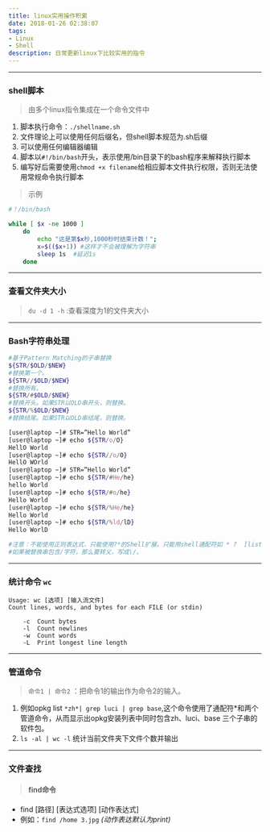 ```yaml
---
title: linux实用操作积累
date: 2018-01-26 02:38:07
tags:
- Linux
- Shell
description: 日常更新linux下比较实用的指令
---
```


---

### shell脚本
>由多个linux指令集成在一个命令文件中

1. 脚本执行命令：`./shellname.sh`
1. 文件理论上可以使用任何后缀名，但shell脚本规范为.sh后缀
1. 可以使用任何编辑器编辑
1. 脚本以`#!/bin/bash`开头，表示使用/bin目录下的bash程序来解释执行脚本
1. 编写好后需要使用`chmod +x filename`给相应脚本文件执行权限，否则无法使用常规命令执行脚本

>示例

```sh
#！/bin/bash

while [ $x -ne 1000 ]
	do
		echo "这是第$x秒,1000秒时结束计数！";
		x=$(($x+1)) #这样才不会被理解为字符串
		sleep 1s  #延迟1s
	done
```

---

### 查看文件夹大小

>`du -d 1 -h` :查看深度为1的文件夹大小

---

### Bash字符串处理
```sh
#基于Pattern Matching的子串替换
${STR/$OLD/$NEW}
#替换第一个。
${STR//$OLD/$NEW}
#替换所有。
${STR/#$OLD/$NEW}
#替换开头。如果STR以OLD串开头，则替换。
${STR/%$OLD/$NEW}
#替换结尾。如果STR以OLD串结尾，则替换。

[user@laptop ~]# STR=”Hello World”
[user@laptop ~]# echo ${STR/o/O}
HellO World
[user@laptop ~]# echo ${STR//o/O}
HellO WOrld
[user@laptop ~]# STR=”Hello World”
[user@laptop ~]# echo ${STR/#He/he}
hello World
[user@laptop ~]# echo ${STR/#o/he}
Hello World
[user@laptop ~]# echo ${STR/%He/he}
Hello World
[user@laptop ~]# echo ${STR/%ld/lD}
Hello WorlD

#注意：不能使用正则表达式，只能使用?*的Shell扩展。只能用shell通配符如 * ?  [list] [!list] [a-z]。
#如果被替换串包含/字符，那么要转义，写成\/。
```

---

### 统计命令 `wc`
```
Usage: wc [选项] [输入流文件]
Count lines, words, and bytes for each FILE (or stdin)

	-c	Count bytes
	-l	Count newlines
	-w	Count words
	-L	Print longest line length
```

---

### 管道命令
>`命令1 | 命令2` ：把命令1的输出作为命令2的输入。

1. 例如opkg list `*zh*| grep luci | grep base`,这个命令使用了通配符*和两个管道命令，从而显示出opkg安装列表中同时包含zh、luci、base
三个子串的软件包。
2. `ls -al | wc -l` 统计当前文件夹下文件个数并输出

---

### 文件查找
>#### find命令    

+ find [路径] [表达式选项] [动作表达式]
+ 例如：`find /home 3.jpg` *(动作表达默认为print)*
